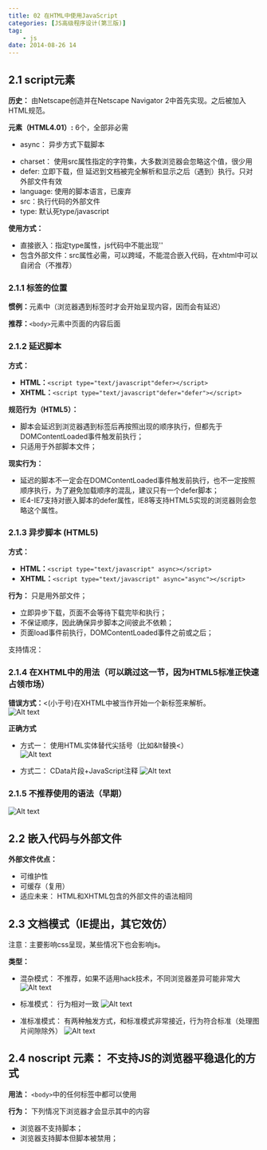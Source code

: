 ```yaml
---
title: 02 在HTML中使用JavaScript
categories: [JS高级程序设计(第三版)]
tag:
    - js
date: 2014-08-26 14
---
```


## 2.1  script元素

**历史：**   由Netscape创造并在Netscape Navigator 2中首先实现。之后被加入HTML规范。

**元素（HTML4.01）:**   6个，全部非必需

+ async：    异步方式下载脚本
- charset：    使用src属性指定的字符集，大多数浏览器会忽略这个值，很少用
- defer:   立即下载，但 延迟到文档被完全解析和显示之后（遇到</html>）执行。只对外部文件有效
- language:    使用的脚本语言，已废弃
- src：执行代码的外部文件
- type:    默认死type/javascript

**使用方式：**

- 直接嵌入：指定type属性，js代码中不能出现'</script>'
- 包含外部文件：src属性必需，可以跨域，不能混合嵌入代码，在xhtml中可以自闭合（不推荐）

### 2.1.1    标签的位置

**惯例：**<head>元素中（浏览器遇到<body>标签时才会开始呈现内容，因而会有延迟）

**推荐：**`<body>`元素中页面的内容后面


### 2.1.2    延迟脚本
**方式：**

- **HTML：**`<script type="text/javascript"defer></script>    `
- **XHTML：**`<script type="text/javascript"defer="defer"></script>`   

**规范行为（HTML5）：**

- 脚本会延迟到浏览器遇到</html>标签后再按照出现的顺序执行，但都先于DOMContentLoaded事件触发前执行；
- 只适用于外部脚本文件；

**现实行为：**

- 延迟的脚本不一定会在DOMContentLoaded事件触发前执行，也不一定按照顺序执行，为了避免加载顺序的混乱，建议只有一个defer脚本；
-  IE4-IE7支持对嵌入脚本的defer属性，IE8等支持HTML5实现的浏览器则会忽略这个属性。

### 2.1.3    异步脚本 (HTML5)

**方式：**

- **HTML：**`<script type="text/javascript" async></script> `   
- **XHTML：**`<script type="text/javascript" async="async"></script>` 

**行为：** 
只是用外部文件；

- 立即异步下载，页面不会等待下载完毕和执行；
- 不保证顺序，因此确保异步脚本之间彼此不依赖；
- 页面load事件前执行，DOMContentLoaded事件之前或之后；

支持情况：

### 2.1.4    在XHTML中的用法（可以跳过这一节，因为HTML5标准正快速占领市场）     

**错误方式：**<(小于号)在XHTML中被当作开始一个新标签来解析。                                                                                                      
![Alt text](http://cdn.mengqingshen.com/1450428411211.png)
                       

**正确方式**   

- 方式一：    使用HTML实体替代尖括号（比如&lt替换<）          
![Alt text](http://cdn.mengqingshen.com/1450428430947.png)

-  方式二：    CData片段+JavaScript注释
![Alt text](http://cdn.mengqingshen.com/1450428447412.png)

                                                                                                                                                                            
### 2.1.5    不推荐使用的语法（早期）     
![Alt text](http://cdn.mengqingshen.com/1450428543661.png)

                  
## 2.2    嵌入代码与外部文件

**外部文件优点：**

- 可维护性
- 可缓存（复用）
- 适应未来：    HTML和XHTML包含的外部文件的语法相同

## 2.3    文档模式（IE提出，其它效仿）

注意：主要影响css呈现，某些情况下也会影响js。

**类型：**

- 混杂模式：   不推荐，如果不适用hack技术，不同浏览器差异可能非常大 
![Alt text](http://cdn.mengqingshen.com/1450428919678.png)

- 标准模式：    行为相对一致
![Alt text](http://cdn.mengqingshen.com/1450428816811.png)

- 准标准模式：    有两种触发方式，和标准模式非常接近，行为符合标准（处理图片间隙除外）
![Alt text](http://cdn.mengqingshen.com/1450428869793.png)

## 2.4   noscript 元素：    不支持JS的浏览器平稳退化的方式


**用法：**    `<body>`中的任何标签中都可以使用

**行为：**    下列情况下浏览器才会显示其中的内容

- 浏览器不支持脚本；
- 浏览器支持脚本但脚本被禁用；


